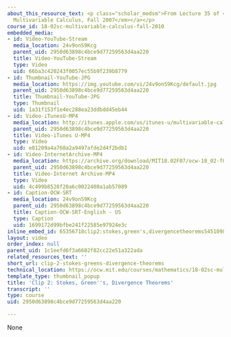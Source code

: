```yaml
---
about_this_resource_text: <p class="scholar_medsm">From Lecture 35 of <a href="http://ocw.mit.edu/courses/mathematics/18-02-multivariable-calculus-fall-2007/video-lectures/"><em>18.02
  Multivariable Calculus, Fall 2007</em></a></p>
course_id: 18-02sc-multivariable-calculus-fall-2010
embedded_media:
- id: Video-YouTube-Stream
  media_location: 24v9onS9Kcg
  parent_uid: 2950d63898c4bce9d77259563d4aa220
  title: Video-YouTube-Stream
  type: Video
  uid: 66ba3c420243f0057ec55b9f239b8779
- id: Thumbnail-YouTube-JPG
  media_location: https://img.youtube.com/vi/24v9onS9Kcg/default.jpg
  parent_uid: 2950d63898c4bce9d77259563d4aa220
  title: Thumbnail-YouTube-JPG
  type: Thumbnail
  uid: 1a31f153f1e4ec288ea23ddbdd45eb44
- id: Video-iTunesU-MP4
  media_location: http://itunes.apple.com/us/itunes-u/multivariable-calculus-spring/id354869122
  parent_uid: 2950d63898c4bce9d77259563d4aa220
  title: Video-iTunes U-MP4
  type: Video
  uid: e81209a4a760a2a9497afde2d4f2bdb1
- id: Video-InternetArchive-MP4
  media_location: https://archive.org/download/MIT18.02F07/ocw-18_02-f07-lec35_300k.mp4
  parent_uid: 2950d63898c4bce9d77259563d4aa220
  title: Video-Internet Archive-MP4
  type: Video
  uid: 4c499b8528f20a6c0022400a1ab57089
- id: Caption-OCW-SRT
  media_location: 24v9onS9Kcg
  parent_uid: 2950d63898c4bce9d77259563d4aa220
  title: Caption-OCW-SRT-English - US
  type: Caption
  uid: 1699172d99bfbe241f22585e97924e3c
inline_embed_id: 65356718clip2:stokes,green's,divergencetheorems54510984
layout: video
order_index: null
parent_uid: 1c1eefd6f3a6602f82cc22e51a322ada
related_resources_text: ''
short_url: clip-2-stokes-greens-divergence-theorems
technical_location: https://ocw.mit.edu/courses/mathematics/18-02sc-multivariable-calculus-fall-2010/final-exam-1/review/session-102-unit-4-review/clip-2-stokes-greens-divergence-theorems
template_type: thumbnail_popup
title: 'Clip 2: Stokes, Green''s, Divergence Theorems'
transcript: ''
type: course
uid: 2950d63898c4bce9d77259563d4aa220

---
```

None